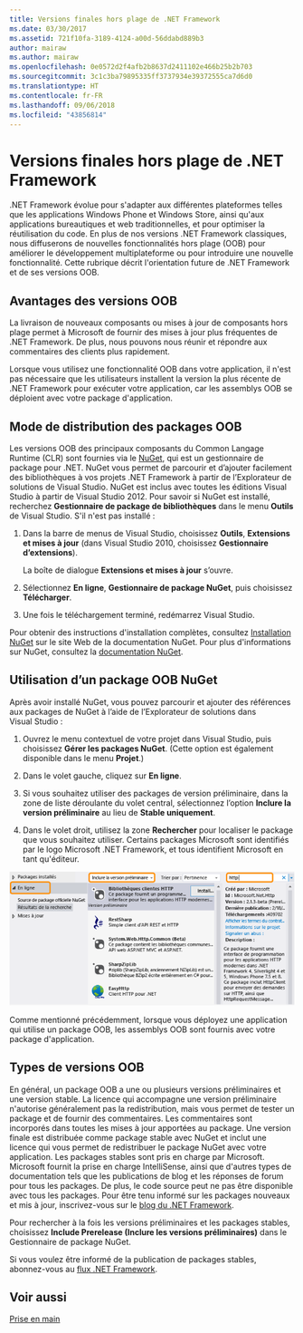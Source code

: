 ```yaml
---
title: Versions finales hors plage de .NET Framework
ms.date: 03/30/2017
ms.assetid: 721f10fa-3189-4124-a00d-56ddabd889b3
author: mairaw
ms.author: mairaw
ms.openlocfilehash: 0e0572d2f4afb2b8637d2411102e466b25b2b703
ms.sourcegitcommit: 3c1c3ba79895335ff3737934e39372555ca7d6d0
ms.translationtype: HT
ms.contentlocale: fr-FR
ms.lasthandoff: 09/06/2018
ms.locfileid: "43856814"
---
```

# <a name="the-net-framework-and-out-of-band-releases"></a>Versions finales hors plage de .NET Framework
.NET Framework évolue pour s'adapter aux différentes plateformes telles que les applications Windows Phone et Windows Store, ainsi qu'aux applications bureautiques et web traditionnelles, et pour optimiser la réutilisation du code. En plus de nos versions .NET Framework classiques, nous diffuserons de nouvelles fonctionnalités hors plage (OOB) pour améliorer le développement multiplateforme ou pour introduire une nouvelle fonctionnalité. Cette rubrique décrit l'orientation future de .NET Framework et de ses versions OOB.  
  
## <a name="advantages-of-oob-releases"></a>Avantages des versions OOB  
 La livraison de nouveaux composants ou mises à jour de composants hors plage permet à Microsoft de fournir des mises à jour plus fréquentes de .NET Framework. De plus, nous pouvons nous réunir et répondre aux commentaires des clients plus rapidement.  
  
 Lorsque vous utilisez une fonctionnalité OOB dans votre application, il n'est pas nécessaire que les utilisateurs installent la version la plus récente de .NET Framework pour exécuter votre application, car les assemblys OOB se déploient avec votre package d'application.  
  
## <a name="how-oob-packages-are-distributed"></a>Mode de distribution des packages OOB  
Les versions OOB des principaux composants du Common Langage Runtime (CLR) sont fournies via le [NuGet](https://www.nuget.org/), qui est un gestionnaire de package pour .NET. NuGet vous permet de parcourir et d’ajouter facilement des bibliothèques à vos projets .NET Framework à partir de l’Explorateur de solutions de Visual Studio. NuGet est inclus avec toutes les éditions Visual Studio à partir de Visual Studio 2012. Pour savoir si NuGet est installé, recherchez **Gestionnaire de package de bibliothèques** dans le menu **Outils** de Visual Studio. S'il n'est pas installé :  
  
1.  Dans la barre de menus de Visual Studio, choisissez **Outils**, **Extensions et mises à jour** (dans Visual Studio 2010, choisissez **Gestionnaire d’extensions**).  
  
     La boîte de dialogue **Extensions et mises à jour** s’ouvre.  
  
2.  Sélectionnez **En ligne**, **Gestionnaire de package NuGet**, puis choisissez **Télécharger**.  
  
3.  Une fois le téléchargement terminé, redémarrez Visual Studio.  
  
 Pour obtenir des instructions d'installation complètes, consultez [Installation NuGet](http://docs.nuget.org/docs/start-here/installing-nuget) sur le site Web de la documentation NuGet. Pour plus d'informations sur NuGet, consultez la [documentation NuGet](http://docs.nuget.org/).  
  
## <a name="using-a-nuget-oob-package"></a>Utilisation d’un package OOB NuGet  
 Après avoir installé NuGet, vous pouvez parcourir et ajouter des références aux packages de NuGet à l’aide de l’Explorateur de solutions dans Visual Studio :  
  
1.  Ouvrez le menu contextuel de votre projet dans Visual Studio, puis choisissez **Gérer les packages NuGet**. (Cette option est également disponible dans le menu **Projet**.)  
  
2.  Dans le volet gauche, cliquez sur **En ligne**.  
  
3.  Si vous souhaitez utiliser des packages de version préliminaire, dans la zone de liste déroulante du volet central, sélectionnez l’option **Inclure la version préliminaire** au lieu de **Stable uniquement**.  
  
4.  Dans le volet droit, utilisez la zone **Rechercher** pour localiser le package que vous souhaitez utiliser. Certains packages Microsoft sont identifiés par le logo Microsoft .NET Framework, et tous identifient Microsoft en tant qu'éditeur.  
  
 ![Gestionnaire de package NuGet](../../../docs/framework/get-started/media/clrnugetdialog.png "clrNugetDialog")  
  
 Comme mentionné précédemment, lorsque vous déployez une application qui utilise un package OOB, les assemblys OOB sont fournis avec votre package d'application.  
  
## <a name="types-of-oob-releases"></a>Types de versions OOB  
 En général, un package OOB a une ou plusieurs versions préliminaires et une version stable. La licence qui accompagne une version préliminaire n'autorise généralement pas la redistribution, mais vous permet de tester un package et de fournir des commentaires. Les commentaires sont incorporés dans toutes les mises à jour apportées au package. Une version finale est distribuée comme package stable avec NuGet et inclut une licence qui vous permet de redistribuer le package NuGet avec votre application. Les packages stables sont pris en charge par Microsoft. Microsoft fournit la prise en charge IntelliSense, ainsi que d'autres types de documentation tels que les publications de blog et les réponses de forum pour tous les packages. De plus, le code source peut ne pas être disponible avec tous les packages. Pour être tenu informé sur les packages nouveaux et mis à jour, inscrivez-vous sur le [blog du .NET Framework](https://blogs.msdn.com/b/dotnet/).  
  
 Pour rechercher à la fois les versions préliminaires et les packages stables, choisissez **Include Prerelease (Inclure les versions préliminaires)** dans le Gestionnaire de package NuGet.  
  
 Si vous voulez être informé de la publication de packages stables, abonnez-vous au [flux .NET Framework](https://nuget.org/api/v2/curated-feeds/dotnetframework/Packages/).  
  
## <a name="see-also"></a>Voir aussi  
 [Prise en main](../../../docs/framework/get-started/index.md)

